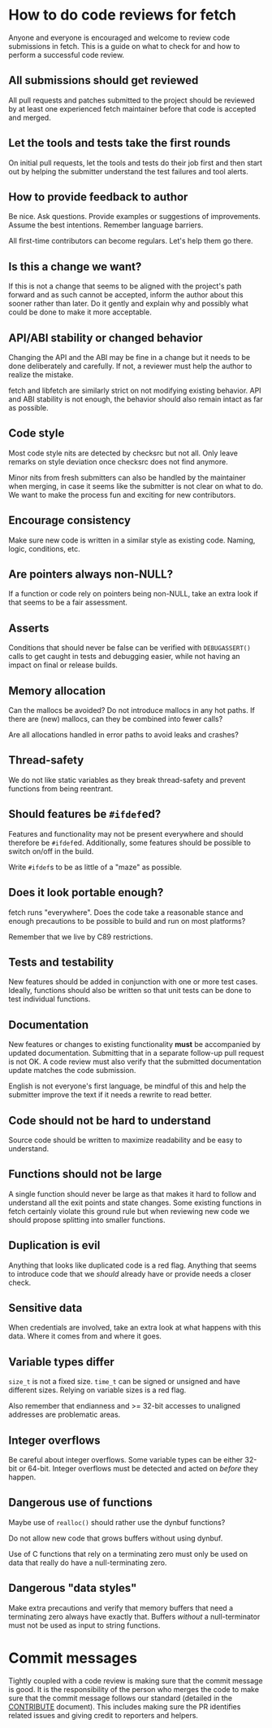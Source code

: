 <!--
Copyright (C) Daniel Stenberg, <daniel@haxx.se>, et al.

SPDX-License-Identifier: fetch
-->

# How to do code reviews for fetch

Anyone and everyone is encouraged and welcome to review code submissions in
fetch. This is a guide on what to check for and how to perform a successful
code review.

## All submissions should get reviewed

All pull requests and patches submitted to the project should be reviewed by
at least one experienced fetch maintainer before that code is accepted and
merged.

## Let the tools and tests take the first rounds

On initial pull requests, let the tools and tests do their job first and then
start out by helping the submitter understand the test failures and tool
alerts.

## How to provide feedback to author

Be nice. Ask questions. Provide examples or suggestions of improvements.
Assume the best intentions. Remember language barriers.

All first-time contributors can become regulars. Let's help them go there.

## Is this a change we want?

If this is not a change that seems to be aligned with the project's path
forward and as such cannot be accepted, inform the author about this sooner
rather than later. Do it gently and explain why and possibly what could be
done to make it more acceptable.

## API/ABI stability or changed behavior

Changing the API and the ABI may be fine in a change but it needs to be done
deliberately and carefully. If not, a reviewer must help the author to realize
the mistake.

fetch and libfetch are similarly strict on not modifying existing behavior. API
and ABI stability is not enough, the behavior should also remain intact as far
as possible.

## Code style

Most code style nits are detected by checksrc but not all. Only leave remarks
on style deviation once checksrc does not find anymore.

Minor nits from fresh submitters can also be handled by the maintainer when
merging, in case it seems like the submitter is not clear on what to do. We
want to make the process fun and exciting for new contributors.

## Encourage consistency

Make sure new code is written in a similar style as existing code. Naming,
logic, conditions, etc.

## Are pointers always non-NULL?

If a function or code rely on pointers being non-NULL, take an extra look if
that seems to be a fair assessment.

## Asserts

Conditions that should never be false can be verified with `DEBUGASSERT()`
calls to get caught in tests and debugging easier, while not having an impact
on final or release builds.

## Memory allocation

Can the mallocs be avoided? Do not introduce mallocs in any hot paths. If
there are (new) mallocs, can they be combined into fewer calls?

Are all allocations handled in error paths to avoid leaks and crashes?

## Thread-safety

We do not like static variables as they break thread-safety and prevent
functions from being reentrant.

## Should features be `#ifdef`ed?

Features and functionality may not be present everywhere and should therefore
be `#ifdef`ed. Additionally, some features should be possible to switch on/off
in the build.

Write `#ifdef`s to be as little of a "maze" as possible.

## Does it look portable enough?

fetch runs "everywhere". Does the code take a reasonable stance and enough
precautions to be possible to build and run on most platforms?

Remember that we live by C89 restrictions.

## Tests and testability

New features should be added in conjunction with one or more test cases.
Ideally, functions should also be written so that unit tests can be done to
test individual functions.

## Documentation

New features or changes to existing functionality **must** be accompanied by
updated documentation. Submitting that in a separate follow-up pull request is
not OK. A code review must also verify that the submitted documentation update
matches the code submission.

English is not everyone's first language, be mindful of this and help the
submitter improve the text if it needs a rewrite to read better.

## Code should not be hard to understand

Source code should be written to maximize readability and be easy to
understand.

## Functions should not be large

A single function should never be large as that makes it hard to follow and
understand all the exit points and state changes. Some existing functions in
fetch certainly violate this ground rule but when reviewing new code we should
propose splitting into smaller functions.

## Duplication is evil

Anything that looks like duplicated code is a red flag. Anything that seems to
introduce code that we *should* already have or provide needs a closer check.

## Sensitive data

When credentials are involved, take an extra look at what happens with this
data. Where it comes from and where it goes.

## Variable types differ

`size_t` is not a fixed size. `time_t` can be signed or unsigned and have
different sizes. Relying on variable sizes is a red flag.

Also remember that endianness and >= 32-bit accesses to unaligned addresses
are problematic areas.

## Integer overflows

Be careful about integer overflows. Some variable types can be either 32-bit
or 64-bit. Integer overflows must be detected and acted on *before* they
happen.

## Dangerous use of functions

Maybe use of `realloc()` should rather use the dynbuf functions?

Do not allow new code that grows buffers without using dynbuf.

Use of C functions that rely on a terminating zero must only be used on data
that really do have a null-terminating zero.

## Dangerous "data styles"

Make extra precautions and verify that memory buffers that need a terminating
zero always have exactly that. Buffers *without* a null-terminator must not be
used as input to string functions.

# Commit messages

Tightly coupled with a code review is making sure that the commit message is
good. It is the responsibility of the person who merges the code to make sure
that the commit message follows our standard (detailed in the
[CONTRIBUTE](CONTRIBUTE.md) document). This includes making sure the PR
identifies related issues and giving credit to reporters and helpers.
